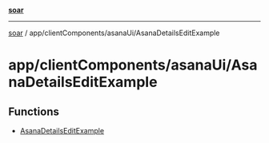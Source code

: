 [**soar**](../../../../README.md)

***

[soar](../../../../modules.md) / app/clientComponents/asanaUi/AsanaDetailsEditExample

# app/clientComponents/asanaUi/AsanaDetailsEditExample

## Functions

- [AsanaDetailsEditExample](functions/AsanaDetailsEditExample.md)
